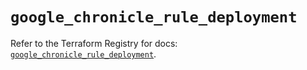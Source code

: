 # `google_chronicle_rule_deployment`

Refer to the Terraform Registry for docs: [`google_chronicle_rule_deployment`](https://registry.terraform.io/providers/hashicorp/google/6.35.0/docs/resources/chronicle_rule_deployment).
